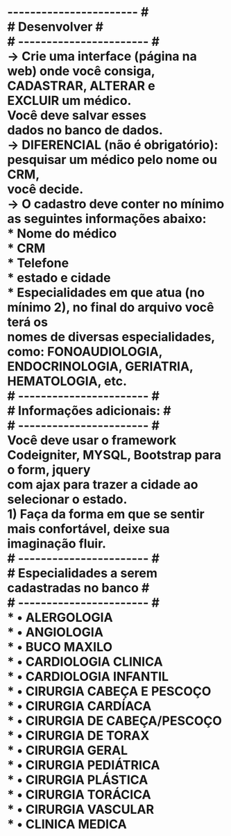 # ----------------------- # <br/> # Desenvolver # <br/> # ----------------------- # <br/> -> Crie uma interface (página na web) onde você consiga, CADASTRAR, ALTERAR e <br/> EXCLUIR um médico. <br/> Você deve salvar esses <br/> dados no banco de dados. <br/> -> DIFERENCIAL (não é obrigatório): pesquisar um médico pelo nome ou CRM, <br/> você decide. <br/> -> O cadastro deve conter no mínimo as seguintes informações abaixo:</br> * Nome do médico</br> * CRM</br> * Telefone</br> * estado e cidade</br> * Especialidades em que atua (no mínimo 2), no final do arquivo você terá os</br> nomes de diversas especialidades,</br> como: FONOAUDIOLOGIA, ENDOCRINOLOGIA, GERIATRIA, HEMATOLOGIA, etc.</br> # ----------------------- #</br> # Informações adicionais: #</br> # ----------------------- #</br> Você deve usar o framework Codeigniter, MYSQL, Bootstrap para o form, jquery</br> com ajax para trazer a cidade ao selecionar o estado.</br> 1) Faça da forma em que se sentir mais confortável, deixe sua imaginação fluir.</br> # ----------------------- #</br> # Especialidades a serem cadastradas no banco #</br> # ----------------------- #</br> * • ALERGOLOGIA</br> * • ANGIOLOGIA</br> * • BUCO MAXILO</br> * • CARDIOLOGIA CLINICA</br> * • CARDIOLOGIA INFANTIL</br> * • CIRURGIA CABEÇA E PESCOÇO</br> * • CIRURGIA CARDÍACA</br> * • CIRURGIA DE CABEÇA/PESCOÇO</br> * • CIRURGIA DE TORAX</br> * • CIRURGIA GERAL</br> * • CIRURGIA PEDIÁTRICA</br> * • CIRURGIA PLÁSTICA</br> * • CIRURGIA TORÁCICA</br> * • CIRURGIA VASCULAR</br> * • CLINICA MEDICA</br>
